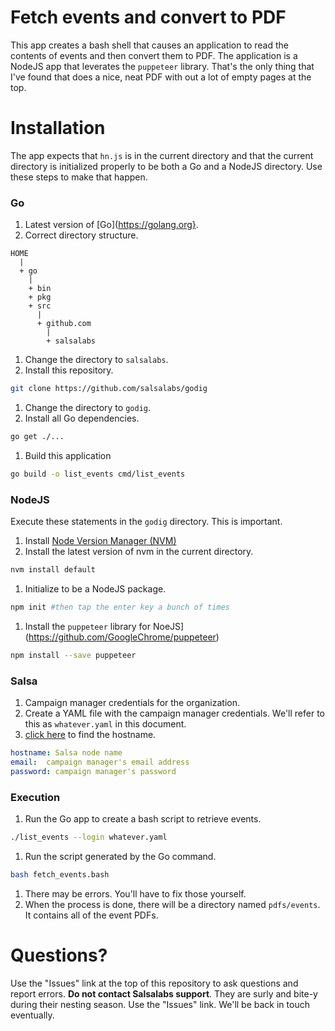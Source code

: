 # Fetch events and convert to PDF

This app creates a bash shell that causes an application to read the
contents of events and then convert them to PDF.  The application is
a NodeJS app that leverates the `puppeteer` library.  That's the only
thing that I've found that does a nice, neat PDF with out a lot of
empty pages at the top.

# Installation

The app expects that `hn.js` is in the current directory and that the current
directory is initialized properly to be both a Go and a NodeJS directory. Use
these steps to make that happen.

### Go
1. Latest version of [Go](https://golang.org}.
1. Correct directory structure.
```
HOME
  |
  + go
    |
    + bin
    + pkg
    + src
      |
      + github.com
        |
        + salsalabs
```
1. Change the directory to `salsalabs`.
1. Install this repository.
```bash
git clone https://github.com/salsalabs/godig
```
1. Change the directory to `godig`.
1. Install all Go dependencies.
```bash
go get ./...
```
1. Build this application
```bash
go build -o list_events cmd/list_events
```

### NodeJS

Execute these statements in the `godig` directory.  This is important.

1. Install [Node Version Manager (NVM)](https://github.com/nvm-sh/nvm)
1. Install the latest version of nvm in the current directory.
```bash
nvm install default
```
1. Initialize to be a NodeJS package.
```bash
npm init #then tap the enter key a bunch of times
```
1. Install the `puppeteer` library for NoeJS](https://github.com/GoogleChrome/puppeteer)
```bash
npm install --save puppeteer
```

### Salsa
1. Campaign manager credentials for the organization.
1. Create a YAML file with the campaign manager credentials.  We'll refer to this as `whatever.yaml` in this document.
1. [click here](https://help.salsalabs.com/hc/en-us/articles/115000341773-Salsa-Classic-API#api_host) to find the hostname.
```yaml
hostname: Salsa node name
email:  campaign manager's email address
password: campaign manager's password
```

### Execution

1. Run the Go app to create a bash script to retrieve events.
```bash
./list_events --login whatever.yaml
```
1. Run the script generated by the Go command.
```bash
bash fetch_events.bash
```
1. There may be errors. You'll have to fix those yourself.
1. When the process is done, there will be a directory named `pdfs/events`. It contains all of the event PDFs.

# Questions?
Use the "Issues" link at the top of this repository to ask questions and report
errors.  **Do not contact Salsalabs support**.  They are surly and bite-y during
their nesting season.  Use the "Issues" link.  We'll be back in touch eventually.

